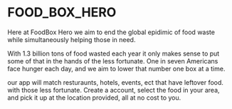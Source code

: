 # FOOD_BOX_HERO

Here at FoodBox Hero we aim to end the global epidimic of food waste while simultaneously helping those in need.

With 1.3 billion tons of food wasted each year it only makes sense to put some of that in the hands of the less fortunate. One in seven Americans face hunger each day, and we aim to lower that number one box at a time.

our app will match resturaunts, hotels, events, ect that have leftover food. with those less fortunate. Create a account, select the food in your area, and pick it up at the location provided, all at no cost to you. 

